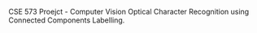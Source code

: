 CSE 573 Proejct - Computer Vision
Optical Character Recognition using Connected Components Labelling.
